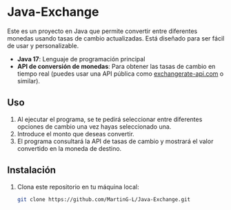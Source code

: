 # Java-Exchange
Este es un proyecto en Java que permite convertir entre diferentes monedas usando tasas de cambio actualizadas. Está diseñado para ser fácil de usar y personalizable.

- **Java 17**: Lenguaje de programación principal
- **API de conversión de monedas**: Para obtener las tasas de cambio en tiempo real (puedes usar una API pública como [exchangerate-api.com](https://www.exchangerate-api.com/) o similar).

## Uso

1. Al ejecutar el programa, se te pedirá seleccionar entre diferentes opciones de cambio una vez hayas seleccionado una.
2. Introduce el monto que deseas convertir.
3. El programa consultará la API de tasas de cambio y mostrará el valor convertido en la moneda de destino.
## Instalación
1. Clona este repositorio en tu máquina local:
   ```bash
   git clone https://github.com/MartinG-L/Java-Exchange.git